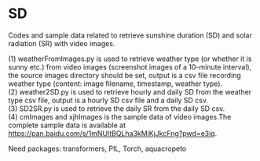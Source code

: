 # SD
Codes and sample data related to retrieve sunshine duration (SD) and solar radiation (SR) with video images.

(1) weatherFromImages.py is used to retrieve weather type (or whether it is sunny etc.) from video images (screenshot images of a 10-minute interval), the source images directory should be set, output is a csv file recording weather type (content: image filename, timestamp, weather type).<br>
(2) weather2SD.py is used to retrieve hourly and daily SD from the weather type csv file, output is a hourly SD csv file and a daily SD csv.<br>
(3) SD2SR.py is used to retrieve the daily SR from the daily SD csv.<br>
(4) cmImages and xjhImages is the sample data of video images.The complete sample data is available at https://pan.baidu.com/s/1mNUltBQLha3kMiKjJkcFng?pwd=e3iq.



Need packages: transformers, PIL, Torch, aquacropeto
